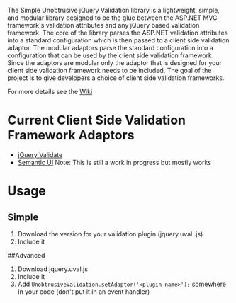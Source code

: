 The Simple Unobtrusive jQuery Validation library is a lightweight, simple, and modular library designed to be the glue between the ASP.NET MVC framework's validation attributes and any jQuery based validation framework. The core of the library parses the ASP.NET validation attributes into a standard configuration which is then passed to a client side validation adaptor. The modular adaptors parse the standard configuration into a configuration that can be used by the client side validation framework. Since the adaptors are modular only the adaptor that is designed for your client side validation framework needs to be included. The goal of the project is to give developers a choice of client side validation frameworks.

For more details see the [Wiki](https://github.com/amura11/jQuery.unobtrusive-validation/wiki)

# Current Client Side Validation Framework Adaptors
* [jQuery Validate](http://jqueryvalidation.org/)
* [Semantic UI](http://semantic-ui.com/behaviors/form.html) Note: This is still a work in progress but mostly works

# Usage
## Simple
1. Download the version for your validation plugin (jquery.uval.<plugin-name>.js)
2. Include it

##Advanced
1. Download jquery.uval.js
2. Include it
3. Add `UnobtrusiveValidation.setAdaptor('<plugin-name>');` somewhere in your code (don't put it in an event handler)
